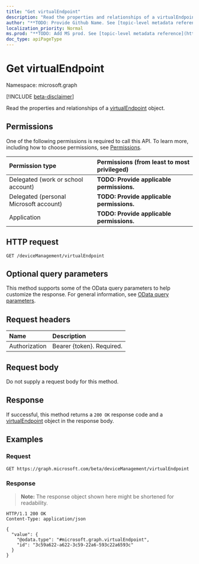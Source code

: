 ```yaml
---
title: "Get virtualEndpoint"
description: "Read the properties and relationships of a virtualEndpoint object."
author: "**TODO: Provide Github Name. See [topic-level metadata reference](https://msgo.azurewebsites.net/add/document/guidelines/metadata.html#topic-level-metadata)**"
localization_priority: Normal
ms.prod: "**TODO: Add MS prod. See [topic-level metadata reference](https://msgo.azurewebsites.net/add/document/guidelines/metadata.html#topic-level-metadata)**"
doc_type: apiPageType
---
```


# Get virtualEndpoint
Namespace: microsoft.graph

[!INCLUDE [beta-disclaimer](../../includes/beta-disclaimer.md)]

Read the properties and relationships of a [virtualEndpoint](../resources/virtualendpoint.md) object.

## Permissions
One of the following permissions is required to call this API. To learn more, including how to choose permissions, see [Permissions](/graph/permissions-reference).

|Permission type|Permissions (from least to most privileged)|
|:---|:---|
|Delegated (work or school account)|**TODO: Provide applicable permissions.**|
|Delegated (personal Microsoft account)|**TODO: Provide applicable permissions.**|
|Application|**TODO: Provide applicable permissions.**|

## HTTP request

<!-- {
  "blockType": "ignored"
}
-->
``` http
GET /deviceManagement/virtualEndpoint
```

## Optional query parameters
This method supports some of the OData query parameters to help customize the response. For general information, see [OData query parameters](/graph/query-parameters).

## Request headers
|Name|Description|
|:---|:---|
|Authorization|Bearer {token}. Required.|

## Request body
Do not supply a request body for this method.

## Response

If successful, this method returns a `200 OK` response code and a [virtualEndpoint](../resources/virtualendpoint.md) object in the response body.

## Examples

### Request
<!-- {
  "blockType": "request",
  "name": "get_virtualendpoint"
}
-->
``` http
GET https://graph.microsoft.com/beta/deviceManagement/virtualEndpoint
```


### Response
>**Note:** The response object shown here might be shortened for readability.
<!-- {
  "blockType": "response",
  "truncated": true,
  "@odata.type": "microsoft.graph.virtualEndpoint"
}
-->
``` http
HTTP/1.1 200 OK
Content-Type: application/json

{
  "value": {
    "@odata.type": "#microsoft.graph.virtualEndpoint",
    "id": "3c59a622-a622-3c59-22a6-593c22a6593c"
  }
}
```

